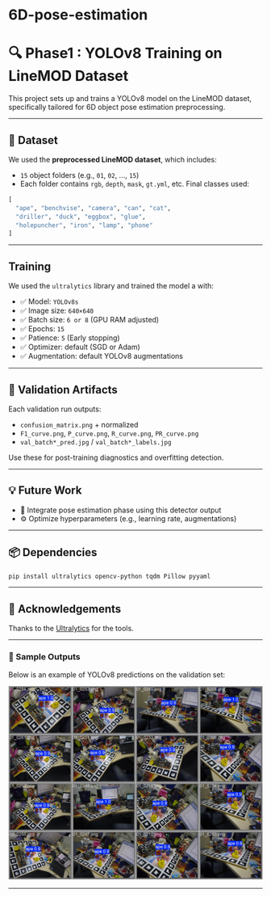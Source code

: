 # 6D-pose-estimation

# 🔍 Phase1 : YOLOv8 Training on LineMOD Dataset

This project sets up and trains a YOLOv8 model on the LineMOD dataset, specifically tailored for 6D object pose estimation preprocessing.

---

## 📁 Dataset

We used the **preprocessed LineMOD dataset**, which includes:

- `15` object folders (e.g., `01`, `02`, ..., `15`)
- Each folder contains `rgb`, `depth`, `mask`, `gt.yml`, etc.
 Final classes used:

```python
[
  "ape", "benchvise", "camera", "can", "cat",
  "driller", "duck", "eggbox", "glue",
  "holepuncher", "iron", "lamp", "phone"
]
```
---

## Training

We used the `ultralytics` library and trained the model a with:

- ✅ Model: `YOLOv8s`
- ✅ Image size: `640×640`
- ✅ Batch size: `6 or 8` (GPU RAM adjusted)
- ✅ Epochs: `15`
- ✅ Patience: `5` (Early stopping)
- ✅ Optimizer: default (SGD or Adam)
- ✅ Augmentation: default YOLOv8 augmentations

---

## 🧾 Validation Artifacts

Each validation run outputs:

- `confusion_matrix.png` + normalized
- `F1_curve.png`, `P_curve.png`, `R_curve.png`, `PR_curve.png`
- `val_batch*_pred.jpg` / `val_batch*_labels.jpg`

Use these for post-training diagnostics and overfitting detection.

---

## 💡 Future Work

- 🔄 Integrate pose estimation phase using this detector output
- ⚙️ Optimize hyperparameters (e.g., learning rate, augmentations)

---

## 📦 Dependencies

```bash
pip install ultralytics opencv-python tqdm Pillow pyyaml
```

---

## 🙏 Acknowledgements

Thanks to the [Ultralytics](https://github.com/ultralytics/ultralytics) for the tools.

---

### 📸 Sample Outputs

Below is an example of YOLOv8 predictions on the validation set:

![Predictions](/yolo_logs/val_main/val_batch2_pred.jpg)

---

